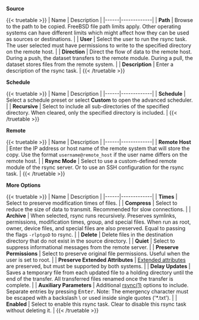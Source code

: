**Source**

{{< truetable >}}
| Name | Description |
|------|-------------|
| **Path** | Browse to the path to be copied. FreeBSD file path limits apply. Other operating systems can have different limits which might affect how they can be used as sources or destinations. |
| **User** | Select the user to run the rsync task. The user selected must have permissions to write to the specified directory on the remote host. |
| **Direction** | Direct the flow of data to the remote host. During a push, the dataset transfers to the remote module. During a pull, the dataset stores files from the remote system. |
| **Description** | Enter a description of the rsync task. |
{{< /truetable >}}

**Schedule**

{{< truetable >}}
| Name | Description |
|------|-------------|
| **Schedule** | Select a schedule preset or select **Custom** to open the advanced scheduler. |
| **Recursive** | Select to include all sub-directories of the specified directory. When cleared, only the specified directory is included. |
{{< /truetable >}}

**Remote**

{{< truetable >}}
| Name | Description |
|------|-------------|
| **Remote Host** | Enter the IP address or host name of the remote system that will store the copy. Use the format `username@remote_host` if the user name differs on the remote host. |
| **Rsync Mode** | Select to use a custom-defined remote module of the rsync server. Or to use an SSH configuration for the rsync task. |
{{< /truetable >}}

**More Options**

{{< truetable >}}
| Name | Description |
|------|-------------|
| **Times** | Select to preserve modification times of files. |
| **Compress** | Select to reduce the size of data to transmit. Recommended for slow connections. |
| **Archive** |  When selected, rsync runs recursively. Preserves symlinks, permissions, modification times, group, and special files. When run as root, owner, device files, and special files are also preserved. Equal to passing the flags `-rlptgoD` to rsync. |
| **Delete** | Delete files in the destination directory that do not exist in the source directory. |
| **Quiet** | Select to suppress informational messages from the remote server. |
| **Preserve Permissions** | Select to preserve original file permissions. Useful when the user is set to root. |
| **Preserve Extended Attributes** | [Extended attributes](https://en.wikipedia.org/wiki/Extended_file_attributes) are preserved, but must be supported by both systems. |
| **Delay Updates** | Saves a temporary file from each updated file to a holding directory until the end of the transfer. All transferred files renamed once the transfer is complete. |
| **Auxiliary Parameters** | Additional [rsync(1)](https://rsync.samba.org/ftp/rsync/rsync.html) options to include. Separate entries by pressing <kbd>Enter</kbd>. Note: The <span class="material-icons">emergency</span> character must be escaped with a backslash \ or used inside single quotes ('*.txt'). |
| **Enabled** | Select to enable this rsync task. Clear to disable this rsync task without deleting it. |
{{< /truetable >}}
